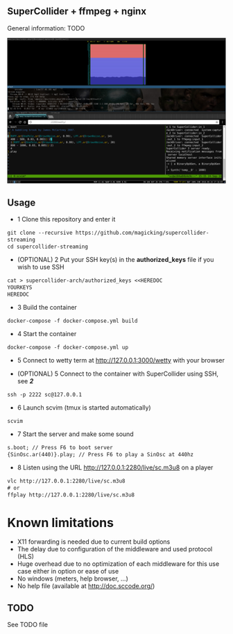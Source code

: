 SuperCollider + ffmpeg + nginx
------------------------------
General information: TODO

![SCS](/sc_streaming.jpg?raw=true)

Usage
-----

* 1 Clone this repository and enter it
```
git clone --recursive https://github.com/magicking/supercollider-streaming
cd supercollider-streaming
```

* (OPTIONAL) 2 Put your SSH key(s) in the **authorized_keys** file if you wish to use SSH
```
cat > supercollider-arch/authorized_keys <<HEREDOC
YOURKEYS
HEREDOC
```

* 3 Build the container
```
docker-compose -f docker-compose.yml build
```

* 4 Start the container
```
docker-compose -f docker-compose.yml up
```

* 5 Connect to wetty term at http://127.0.0.1:3000/wetty with your browser

* (OPTIONAL) 5 Connect to the container with SuperCollider using SSH, see ***2***
```
ssh -p 2222 sc@127.0.0.1
```

* 6 Launch scvim (tmux is started automatically)
```
scvim
```

* 7 Start the server and make some sound
```
s.boot; // Press F6 to boot server
{SinOsc.ar(440)}.play; // Press F6 to play a SinOsc at 440hz
```

* 8 Listen using the URL http://127.0.0.1:2280/live/sc.m3u8 on a player
```
vlc http://127.0.0.1:2280/live/sc.m3u8
# or
ffplay http://127.0.0.1:2280/live/sc.m3u8
```

# Known limitations
 * X11 forwarding is needed due to current build options
 * The delay due to configuration of the middleware and used protocol (HLS)
 * Huge overhead due to no optimization of each middleware for this use case either in option or ease of use
 * No windows (meters, help browser, ...)
 * No help file (available at http://doc.sccode.org/)

TODO
----

See TODO file
